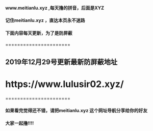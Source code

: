<h4>www.meitianlu.xyz   ,每天撸的拼音，后面是XYZ</h4>
<h4>记住meitianlu.xyz ，直达本页永不迷路</h4>
<h4>下面内容每天更新，为了是防屏蔽</h4>
======================
<h2>2019年12月29号更新最新防屏蔽地址</h2>
<h1>https://www.lulusir02.xyz/</h1>
======================


<h4>如果看完觉得还不错，请把meitianlu.xyz 这个网址导航分享给你的好友</h4>
<h4>大家一起撸!!!!</h4>
